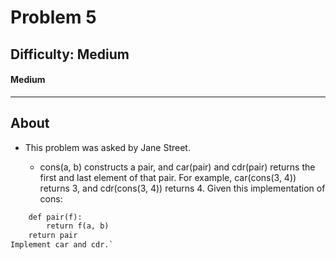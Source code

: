 # Problem 5

## Difficulty: Medium

#### Medium

---

## About

- This problem was asked by Jane Street.

  - cons(a, b) constructs a pair, and car(pair) and cdr(pair) returns the first and last element of that pair. For example, car(cons(3, 4)) returns 3, and cdr(cons(3, 4)) returns 4.
    Given this implementation of cons:

```def cons(a, b):
    def pair(f):
        return f(a, b)
    return pair
Implement car and cdr.`


